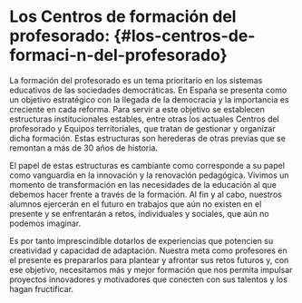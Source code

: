 # Los Centros de formación del profesorado: {#los-centros-de-formaci-n-del-profesorado}

La formación del profesorado es un tema prioritario en los sistemas educativos de las sociedades democráticas. En España se presenta como un objetivo estratégico con la llegada de la democracia y la importancia es creciente en cada reforma. Para servir a este objetivo se establecen estructuras institucionales estables, entre otras los actuales Centros del profesorado y Equipos territoriales, que tratan de gestionar y organizar dicha formación. Estas estructuras son herederas de otras previas que se remontan a más de 30 años de historia.

El papel de estas estructuras es cambiante como corresponde a su papel como vanguardia en la innovación y la renovación pedagógica. Vivimos un momento de transformación en las necesidades de la educación al que debemos hacer frente a través de la formación. Al fin y al cabo, nuestros alumnos ejercerán en el futuro en trabajos que aún no existen en el presente y se enfrentarán a retos, individuales y sociales, que aún no podemos imaginar.

Es por tanto imprescindible dotarlos de experiencias que potencien su creatividad y capacidad de adaptación. Nuestra meta como profesores en el presente es prepararlos para plantear y afrontar sus retos futuros y, con ese objetivo, necesitamos más y mejor formación que nos permita impulsar proyectos innovadores y motivadores que conecten con sus talentos y los hagan fructificar.

